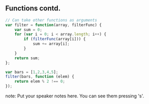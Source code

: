 ##  Functions contd.

````javascript
// Can take other functions as arguments
var filter = function(array, filterFunc) {
    var sum = 0;
    for (var i = 0; i < array.length; i++) {
        if (filterFunc(array[i])) {
            sum += array[i];
        }
    }
    return sum;
};

var bars = [1,2,3,4,5];
filter(bars, function (elem) {
    return elem % 2 !== 0;
});
````

note:
    Put your speaker notes here.
    You can see them pressing 's'.
